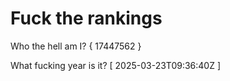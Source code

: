 # Fuck the rankings

Who the hell am I?
{ 17447562 }

What fucking year is it?
[ 2025-03-23T09:36:40Z ]
